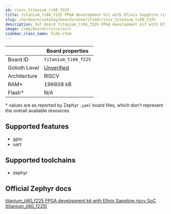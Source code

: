 ```yaml
---
id: riscv_titanium_ti60_f225
title: titanium_ti60_f225 FPGA development kit with Efinix Sapphire riscv SoC
slug: /hardware/catalog/boards/unverified/riscv_titanium_ti60_f225
description: IoT board titanium_ti60_f225 FPGA development kit with Efinix Sapphire riscv SoC, compatible with Golioth at unverified level.
image: /img/boards/riscv/null
sidebar_class_name: hide-item
---
```


[//]: # (This is an auto-generated file, do not edit! Changes to it will be lost upon re-generation)



|                | Board properties     |
| -------------  | -------------------- |
| Board ID       | `titanium_ti60_f225` |
| Golioth Level  | [Unverified](/hardware#unverified-boards) |
| Architecture   | RISCV |
| RAM*           | 196608 kB |
| Flash*         | N/A |

\* values are as reported by Zephyr `.yaml` board files, which don't represent the overall available resources



## Supported features

* gpio
* uart

## Supported toolchains

* zephyr

## Official Zephyr docs

[titanium_ti60_f225 FPGA development kit with Efinix Sapphire riscv SoC (titanium_ti60_f225)](https://docs.zephyrproject.org/latest/boards/riscv/titanium_ti60_f225/doc/index.html)

